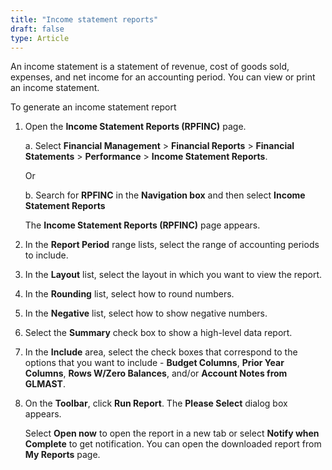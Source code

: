 ```yaml
---
title: "Income statement reports"
draft: false
type: Article
---
```


An income statement is a statement of revenue, cost of goods sold, expenses, and net income for an accounting period. You can view or print an income statement.

To generate an income statement report

1. Open the **Income Statement Reports (RPFINC)** page.

    a. Select **Financial Management** > **Financial Reports** > **Financial Statements** > **Performance** > **Income Statement Reports**.

    Or

    b. Search for **RPFINC** in the **Navigation box** and then select **Income Statement Reports**

    The **Income Statement Reports (RPFINC)** page appears.

2. In the **Report Period** range lists, select the range of accounting periods to include.

3. In the **Layout** list, select the layout in which you want to view the report.

4. In the **Rounding** list, select how to round numbers.

5. In the **Negative** list, select how to show negative numbers.

6. Select the **Summary** check box to show a high-level data report.

7. In the **Include** area, select the check boxes that correspond to the options that you want to include - **Budget Columns**, **Prior Year Columns**, **Rows W/Zero Balances**, and/or **Account Notes from GLMAST**.

8. On the **Toolbar**, click **Run Report**. The **Please Select** dialog box appears.

    Select **Open now** to open the report in a new tab or select **Notify when Complete** to get notification. You can open the downloaded report from **My Reports** page.

​